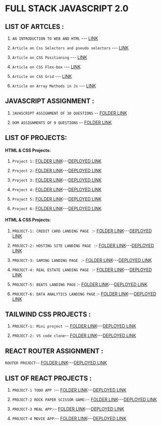 # FULL STACK JAVASCRIPT 2.0

##  LIST OF ARTCLES : 

1. `AN INTRODUCTION TO WEB AND HTML` --- [LINK](https://rukadikarsiddharth.hashnode.dev/introduction-to-html)

2. `Article on Css Selectors and pseudo selectors` --- [LINK](https://rukadikarsiddharth.hashnode.dev/css-selectors-and-pseudo-elements)

3. `Article on CSS Positioning` --- [LINK](https://rukadikarsiddharth.hashnode.dev/css-positioning)

4. `Article on CSS Flex-box` --- [LINK](https://rukadikarsiddharth.hashnode.dev/css-flex-box)

5. `Article on CSS Grid` --- [LINK](https://rukadikarsiddharth.hashnode.dev/css-grid)

6. `Article on Array Methods in Js` --- [LINK](https://rukadikarsiddharth.hashnode.dev/array-methods-in-java-script)


 ## JAVASCRIPT ASSIGNMENT :

  1. `JAVASCRIPT ASSIGNMENT OF 30 QUESTIONS` -- [FOLDER LINK](https://github.com/rukadikar123/FSJS2.0/tree/main/JavaScript_Assignments/JS_assignment)

  2. `DOM ASSIGNMENTS OF 9 QUESTIONS` -- [FOLDER LINK](https://github.com/rukadikar123/FSJS2.0/tree/main/JavaScript_Assignments/DOM%20Assignments%202.0%20Batch%20copy)

  ## LIST OF PROJECTS:

  #### HTML & CSS Projects: 

  1. `Project 1:` [FOLDER LINK](https://github.com/rukadikar123/FSJS2.0/tree/main/HTML_CSS%20Tailwind%20projects/Project%201)---[DEPLOYED LINK](https://siddharthrkdproject1.netlify.app/)

  2. `Project 2:` [FOLDER LINK](https://github.com/rukadikar123/FSJS2.0/tree/main/HTML_CSS%20Tailwind%20projects/Project%202)---[DEPLOYED LINK](https://siddharthhtmlcssproject02.netlify.app/)

  3. `Project 3:` [FOLDER LINK](https://github.com/rukadikar123/FSJS2.0/tree/main/HTML_CSS%20Tailwind%20projects/Project%203)---[DEPLOYED LINK](https://siddharthhtmlcssproject3.netlify.app/)

  
  4. `Project 4:` [FOLDER LINK](https://github.com/rukadikar123/FSJS2.0/tree/main/HTML_CSS%20Tailwind%20projects/Project%2004)---[DEPLOYED LINK](https://siddharthhtmlcssproject4.netlify.app/)

  5. `Project 5:` [FOLDER LINK](https://github.com/rukadikar123/FSJS2.0/tree/main/HTML_CSS%20Tailwind%20projects/Project%2005)---[DEPLOYED LINK](https://siddharthhtmlcssproject5.netlify.app/)
    
  6. `Project 6:` [FOLDER LINK](https://github.com/rukadikar123/FSJS2.0/tree/main/HTML_CSS%20Tailwind%20projects/Project%2006)---[DEPLOYED LINK](https://siddharthhtmlcssproject6.netlify.app/)

  
   #### HTML & CSS Projects: 

  1. `PROJECT-1: CREDIT CARD LANDING PAGE ` :- [FOLDER LINK](https://github.com/rukadikar123/FSJS2.0/tree/main/HTML_CSS%20Tailwind%20projects/01_Project-%20Credit%20Card%20Landing%20Page)---[DEPLOYED LINK](https://siddharth-credit-card-landing-pag.netlify.app/)

  2. `PROJECT-2: HOSTING SITE LANDING PAGE ` :- [FOLDER LINK](https://github.com/rukadikar123/FSJS2.0/tree/main/HTML_CSS%20Tailwind%20projects/02_Project-%20Hosting%20Site%20Landing%20Page)---[DEPLOYED LINK](https://siddharth-hosting-site-landing.netlify.app/)

  3. `PROJECT-3: GAMING LANDING PAGE ` :- [FOLDER LINK](https://github.com/rukadikar123/FSJS2.0/tree/main/HTML_CSS%20Tailwind%20projects/03_Project-%20Gaming%20Landing%20Page/Project%203-%20Gaming%20Landing%20Page)---[DEPLOYED LINK](https://gaminglandingpage2.netlify.app/)

  4. `PROJECT-4: REAL ESTATE LANDING PAGE ` :- [FOLDER LINK](https://github.com/rukadikar123/FSJS2.0/tree/main/HTML_CSS%20Tailwind%20projects/04_Project-%20Real%20Estate%20Landing%20Page)---[DEPLOYED LINK](https://realestatelandingpage2.netlify.app/)
  
  5. `PROJECT-5: BEATS LANDING PAGE` :- [FOLDER LINK](https://github.com/rukadikar123/FSJS2.0/tree/main/HTML_CSS%20Tailwind%20projects/05_Project-%20Beats%20Landing%20Page)---[DEPLOYED LINK](https://beats-landing-page3.netlify.app/)

  6. `PROJECT-6: DATA ANALYTICS LANDING PAGE` :- [FOLDER LINK](https://github.com/rukadikar123/FSJS2.0/tree/main/HTML_CSS%20Tailwind%20projects/06_Project-%20Data%20Analytics%20Landing%20Page)---[DEPLOYED LINK](https://data-analytics-landin-page.netlify.app/)

 ## TAILWIND CSS PROJECTS :

 1. `PROJECT-1: Mini project `-- [FOLDER LINK](https://github.com/rukadikar123/FSJS2.0/tree/main/HTML_CSS%20Tailwind%20projects/Tailwind%20project%201)---[DEPLOYED LINK](https://siddharthtailwindproject1.netlify.app/)

 2. `PROJECT-2: VS code clone`-- [FOLDER LINK](https://github.com/rukadikar123/FSJS2.0/tree/main/HTML_CSS%20Tailwind%20projects/VS%20code%20clone)---[DEPLOYED LINK](https://siddharthvscodeclone.netlify.app/)

 ## REACT ROUTER ASSIGNMENT :

 `ROUTER PROJECT`-- [FOLDER LINK](https://github.com/rukadikar123/FSJS2.0/tree/main/React%20Assignment/routerassignment2)---[DEPLOYED LINK](https://react-router-mini-project.netlify.app/)

 ## LIST OF REACT PROJECTS :

 1. `PROJECT-1 TODO APP `:-- [FOLDER LINK](https://github.com/rukadikar123/FSJS-For-Practice/tree/main/reactPractice/TodoContext)---[DEPLOYED LINK](https://todo-app-context1.netlify.app/)

 2. `PROJECT-2 ROCK PAPER SCISSOR GAME`:-- [FOLDER LINK](https://github.com/rukadikar123/FSJS2.0/tree/main/React%20Assignment/RockPaperScissors)---[DEPLOYED LINK](https://rock-paper-scissor-game-reactjs.netlify.app/)

 3. `PROJECT-3 MEAL APP`:-- [FOLDER LINK](https://github.com/rukadikar123/FSJS2.0/tree/main/React%20Assignment/Meal_DB)---[DEPLOYED LINK](https://meal-apk.netlify.app/)


 4. `PROJECT-4 MOVIE APP`:-- [FOLDER LINK](https://github.com/rukadikar123/FSJS2.0/tree/main/React%20Assignment/Movie%20App)---[DEPLOYED LINK](https://movie-app-sr.netlify.app/)